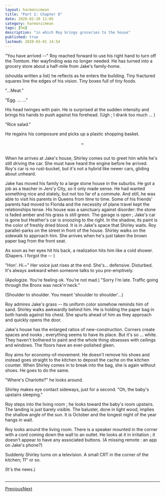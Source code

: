 ```yaml
---
layout: harmonicmean
title: "Part 1: Chapter 8"
date: 2020-02-26 11:05
category: harmonicmean
tags: [hm]
description: "in which Roy brings groceries to the house"
published: true
lastmod: 2020-03-01 14:54
---
```


"You have arrived --" Roy reached forward to use his right hand to turn off the Tomtom. Her wayfinding was no longer needed. He has turned into a grocery store about a half-mile from Jake's family-home. 

(shoulda written a list) he reflects as he enters the building. Tiny fractured squares line the edges of his vision. Tiny boxes full of tiny foods.

"...Meat."

"Egg. ... ..."

His head twinges with pain. He is surprised at the sudden intensity and brings his hands to push against his forehead. (Ugh ; I drank too much ... )

"Rice salad."

He regains his composure and picks up a plastic shopping basket. 

<center>~</center><br/>

When he arrives at Jake's house, Shirley comes out to greet him while he's still driving the car. She must have heard the engine before he arrived. Roy's car is no rust-bucket, but it's not a hybrid like newer cars, gliding about unheard.

Jake has moved his family to a large stone house in the suburbs. He got a job as a teacher in Jers'y City, so it only made sense. He had wanted something nice and stately, but not too far of a commute. And still, he was able to visit his parents in Queens from time to time. Some of his friends' parents had moved to Florida and the necessity of plane travel kept the relationships tense. His house was a sanctuary against disorder: the stone is faded amber and his grass is still green. The garage is open ; Jake's car is gone but Heather's car is snoozing to the right. In the shadow, its paint is the color of freshly dried blood. It is in Jake's space that Shirley waits. Roy parallel-parks on the street in front of the house. Shirley walks on the sidewalk to approach him. She arrives when he's just taken the brown paper bag from the front seat.

As soon as her eyes hit his back, a realization hits him like a cold shower. (Diapers. I forgot the -- )

"Hon'. Hi.~" Her voice just rises at the end. She's... defensive. Disturbed. It's always awkward when someone talks to you pre-emptively. 

(Apologize. You're feeling ok. You're not mad.) "Sorry I'm late. Traffic going through the Bronx was neck'n'neck."

(Shoulder to shoulder. You meant 'shoulder to shoulder'...)

Roy admires Jake's grass -- its uniform color somehow reminds him of sand. Shirley walks awkwardly behind him. He is holding the paper bag in both hands against his chest. She spurts ahead of him as they approach and quickly opens the door.

Jake's house has the enlarged ratios of new-construction. Corners create spaces and nooks ; everything seems to have its place. But it's so ... white. They haven't bothered to paint and the whole thing obsesses with ceilings and windows. The floors have an ever-polished gleen.

Roy aims for economy-of-movement. He doesn't remove his shoes and instead goes straight to the kitchen to deposit the cache on the kitchen counter. When Shirley comes in to break into the bag, she is again without shoes. He goes to do the same.

"Where's Charlotte?" he looks around.

Shirley makes eye contact sideways, just for a second. "Oh, the baby's upstairs sleeping."

Roy steps into the living room ; he looks toward the baby's room upstairs. The landing is just barely visible. The baluster, done in light wood, implies the shallow angle of the sun. It is October and the longest night of the year hangs in wait.

Roy looks around the living room. There is a speaker mounted in the corner with a cord coming down the wall to an outlet. He looks at it in irritation ; it doesn't appear to have any associated buttons. (A missing remote : an app on Jake's phone?)

Suddenly Shirley turns on a television. A small CRT in the corner of the kitchen; 11" or so. 

(It's the news.)
<br/><br/>

***

<span class="hm-nav-prev"><a href="{{ 'p1-ch7' | prepend: site.baseurl }}">Previous</a></span><span class="hm-nav-next"><a href="{{ 'p1-ch9' | prepend: site.baseurl }}">Next</a></span>

